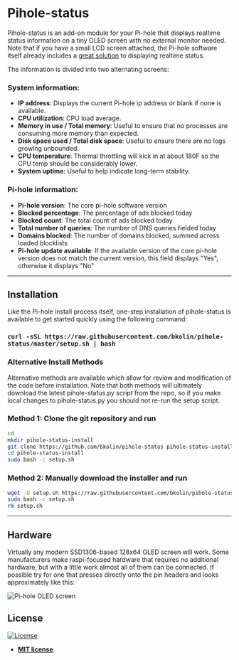 # Pihole-status

Pihole-status is an add-on module for your Pi-hole that displays realtime status information on a tiny OLED screen with no external monitor needed. Note that if you have a small LCD screen attached, the Pi-hole software itself already includes a [great solution](https://docs.pi-hole.net/core/pihole-command/#chronometer) to displaying realtime status.

The information is divided into two alternating screens:

### System information:
- **IP address**: Displays the current Pi-hole ip address or blank if none is available.
- **CPU utilization**: CPU load average.
- **Memory in use / Total memory**: Useful to ensure that no processes are consuming more memory than expected.
- **Disk space used / Total disk space**: Useful to ensure there are no logs growing unbounded.
- **CPU temperature**: Thermal throttling will kick in at about 180F so the CPU temp should be considerably lower.
- **System uptime**: Useful to help indicate long-term stability.

### Pi-hole information:
- **Pi-hole version**: The core pi-hole software version
- **Blocked percentage**: The percentage of ads blocked today
- **Blocked count**: The total count of ads blocked today
- **Total number of queries**: The number of DNS queries fielded today
- **Domains blocked**: The number of domains blocked, summed across loaded blocklists
- **Pi-hole update available**: If the available version of the core pi-hole version does not match the current version, this field displays "Yes", otherwise it displays "No"

---

## Installation

Like the Pi-hole install process itself, one-step installation of pihole-status is available to get started quickly using the following command:

### `curl -sSL https://raw.githubusercontent.com/bkolin/pihole-status/master/setup.sh | bash`

### Alternative Install Methods

Alternative methods are available which allow for review and modification of the code before installation. Note that both methods will ultimately download the latest pihole-status.py script from the repo, so if you make local changes to pihole-status.py you should not re-run the setup script.

### Method 1: Clone the git repository and run

```bash
cd
mkdir pihole-status-install
git clone https://github.com/bkolin/pihole-status pihole-status-install
cd pihole-status-install
sudo bash -c setup.sh
```

### Method 2: Manually download the installer and run

```bash
wget -O setup.sh https://raw.githubusercontent.com/bkolin/pihole-status/master/setup.sh
sudo bash -c setup.sh
rm setup.sh
```
---

## Hardware
Virtually any modern SSD1306-based 128x64 OLED screen will work. Some manufacturers make raspi-focused hardware that requires no additional hardware, but with a little work almost all of them can be connected. If possible try for one that presses directly onto the pin headers and looks approximately like this:

<img src="https://github.com/bkolin/pihole-status/blob/master/pi-oled.png?raw=true" alt="Pi-hole OLED screen">

## License

[![License](http://img.shields.io/:license-mit-blue.svg?style=flat-square)](http://badges.mit-license.org)

- **[MIT license](http://opensource.org/licenses/mit-license.php)**
